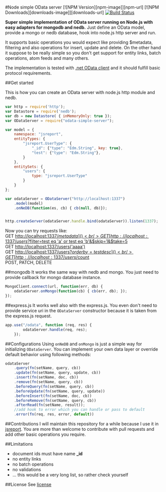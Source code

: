 #Node simple OData server
[![NPM Version][npm-image]][npm-url]
[![NPM Downloads][downloads-image]][downloads-url]
[![Build Status](https://travis-ci.org/pofider/node-simple-odata-server.png?branch=master)](https://travis-ci.org/pofider/node-simple-odata-server)    

**Super simple implementation of OData server running on Node.js with easy adapters for mongodb and nedb.** Just define an OData model, provide a mongo or nedb database, hook into node.js http server and run. 

It supports basic operations you would expect like providing $metadata, filtering and also operations for insert, update and delete. On the other hand it suppose to be really simple so you don't get support for entity links, batch operations, atom feeds and many others. 

The implementation is tested with [.net OData client](https://github.com/object/Simple.OData.Client) and it should fulfill basic protocol requirements.

##Get started

This is how you can create an OData server with node.js http module and nedb.
```js
var http = require('http');
var Datastore = require('nedb');
var db = new Datastore( { inMemoryOnly: true });
var ODataServer = require("odata-simple-server");

var model = {
    namespace: "jsreport",
    entityTypes: {
        "jsreport.UserType": {
            "_id": {"type": "Edm.String", key: true},
            "test": {"type": "Edm.String"},            
        }
    },   
    entitySets: {
        "users": {
            type: "jsreport.UserType"
        }
    }
};

var odataServer = ODataServer("http://localhost:1337")
    .model(model)
    .onNeDB(function(es, cb) { cb(null, db)});


http.createServer(odataServer.handle.bind(odataServer)).listen(1337);
```

Now you can try requests like:<br/>
GET [http://localhost:1337/$metadata]()<br/>
GET [http://localhost:1337/users?$filter=test eq 'a' or test eq 'b'&$skip=1&$take=5]()<br/>
GET [http://localhost:1337/users('aaaa')]()<br/>
GET [http://localhost:1337/users?$orderby=test desc]()<br/>
GET [http://localhost:1337/users/$count]()<br/>
POST, PATCH, DELETE

##mongodb
It works the same way with nedb and mongo. You just need to provide callback for mongo database instance.
```js
MongoClient.connect(url, function(err, db) {
	odataServer.onMongo(function(cb) { cb(err, db); }); 
});
```

##express.js
It works well also with the express.js. You even don't need to provide service uri in the `ODataServer` constructor because it is taken from the express.js request.

```js
app.use("/odata", function (req, res) {
        odataServer.handle(req, res);
    });
```

##Configurations
Using `onNeDB` and `onMongo` is just a simple way for initializing `ODataServer`. You can implement your own data layer or override default behavior using following methods: 

```js
odataServer
	.query(fn(setName, query, cb))
	.update(fn(setName, query, update, cb))
	.insert(fn(setName, doc, cb))
	.remove(fn(setName, query, cb))
	.beforeQuery(fn(setName, query, cb))
	.beforeUpdate(fn(setName, query, update))
	.beforeInsert(fn(setName, doc, cb))
	.beforeRemove(fn(setName, query, cb))
	.afterRead(fn(setName, result));
	//add hook to error which you can handle or pass to default
	.error(fn(req, res, error, default))
```



##Contributions
I will maintain this repository for a while because I use it in [jsreport](https://github.com/jsreport/jsreport). You are more than welcome to contribute with pull requests and add other basic operations you require. 

##Limitations
- document ids must have name **_id**
- no entity links
- no batch operations
- no validations
- ... this would be a very long list, so rather check yourself

##License
See [license](https://github.com/pofider/node-simple-odata-server/blob/master/LICENSE)

